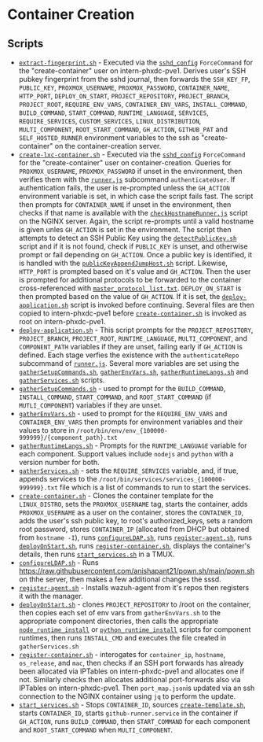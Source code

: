 # Container Creation

## Scripts

- [`extract-fingerprint.sh`](./intern-phxdc-pve1/home-create-container-bin/extract-fingerprint.sh) - Executed via the [`sshd_config`](./intern-phxdc-pve1/etc-ssh/sshd_config) `ForceCommand` for the "create-container" user on intern-phxdc-pve1. Derives user's SSH pubkey fingerprint from the sshd journal, then forwards the `SSH_KEY_FP`, `PUBLIC_KEY`, `PROXMOX_USERNAME`, `PROXMOX_PASSWORD`, `CONTAINER_NAME`, `HTTP_PORT`, `DEPLOY_ON_START`, `PROJECT_REPOSITORY`, `PROJECT_BRANCH`, `PROJECT_ROOT`, `REQUIRE_ENV_VARS`, `CONTAINER_ENV_VARS`, `INSTALL_COMMAND`, `BUILD_COMMAND`, `START_COMMAND`, `RUNTIME_LANGUAGE`, `SERVICES`, `REQUIRE_SERVICES`, `CUSTOM_SERVICES`, `LINUX_DISTRIBUTION`, `MULTI_COMPONENT`, `ROOT_START_COMMAND`, `GH_ACTION`, `GITHUB_PAT` and `SELF_HOSTED_RUNNER` environment variables to the ssh as "create-container" on the container-creation server.
- [`create-lxc-container.sh`](./container-creation/root-bin/create-lxc-container.sh) - Executed via the [`sshd_config`](./container-creation/etc-ssh/sshd_config) `ForceCommand` for the "create-container" user on container-creation. Queries for `PROXMOX_USERNAME`, `PROXMOX_PASSWORD` if unset in the environment, then verifies them with the [`runner.js`](./container-creation/root-bin/js/runner.js) subcommand `authenticateUser`. If authentication fails, the user is re-prompted unless the `GH_ACTION` environment variable is set, in which case the script fails fast. The script then prompts for `CONTAINER_NAME` if unset in the environment, then checks if that name is available with the [`checkHostnameRunner.js`](../nginx-reverse-proxy/checkHostnameRunner.js) script on the NGINX server. Again, the script re-prompts until a valid hostname is given unles `GH_ACTION` is set in the environment. The script then attempts to detect an SSH Public Key using the [`detectPublicKey.sh`](./container-creation/root-bin/ssh/detectPublicKey.sh) script and if it is not found, check if `PUBLIC_KEY` is unset, and otherwise prompt or fail depending on `GH_ACTION`. Once a public key is identified, it is handled with the [`publicKeyAppendJumpHost.sh`](./container-creation/root-bin/ssh/publicKeyAppendJumpHost.sh) script. Likewise, `HTTP_PORT` is prompted based on it's value and `GH_ACTION`. Then the user is prompted for additional protocols to be forwarded to the container cross-referenced with [`master_protocol_list.txt`](./container-creation/root-bin/protocols/master_protocol_list.txt). `DEPLOY_ON_START` is then prompted based on the value of `GH_ACTION`. If it is set, the [`deploy-application.sh`](./container-creation/root-bin/deploy-application.sh) script is invoked before continuing. Several files are then copied to intern-phxdc-pve1 before [`create-container.sh`](./intern-phxdc-pve1/var-lib-vz-snippets/create-container.sh) is invoked as root on intern-phxdc-pve1.
- [`deploy-application.sh`](./container-creation/root-bin/deploy-application.sh) - This script prompts for the `PROJECT_REPOSITORY`, `PROJECT_BRANCH`, `PROJECT_ROOT`, `RUNTIME_LANGUAGE`, `MULTI_COMPONENT`, and `COMPONENT_PATH` variables if they are unset, failing early if `GH_ACTION` is defined. Each stage verfies the existence with the `authenticateRepo` subcommand of [`runner.js`](./container-creation/root-bin/js/runner.js). Several more variables are set using the [`gatherSetupCommands.sh`](./container-creation/root-bin/deployment-scripts/gatherSetupCommands.sh), [`gatherEnvVars.sh`](./container-creation/root-bin/deployment-scripts/gatherEnvVars.sh), [`gatherRuntimeLangs.sh`](./container-creation/root-bin/deployment-scripts/gatherRuntimeLangs.sh) and [`gatherServices.sh`](./container-creation/root-bin/deployment-scripts/gatherRuntimeLangs.sh) scripts.
- [`gatherSetupCommands.sh`](./container-creation/root-bin/deployment-scripts/gatherSetupCommands.sh) - used to prompt for the `BUILD_COMMAND`, `INSTALL_COMMAND`, `START_COMMAND`, and `ROOT_START_COMMAND` (if `MUTLI_COMPONENT`) variables if they are unset.
- [`gatherEnvVars.sh`](./container-creation/root-bin/deployment-scripts/gatherEnvVars.sh) - used to prompt for the `REQUIRE_ENV_VARS` and `CONTAINER_ENV_VARS` then prompts for environment variables and their values to store in `/root/bin/env/env_{100000-999999}/{component_path}.txt`
- [`gatherRuntimeLangs.sh`](./container-creation/root-bin/deployment-scripts/gatherRuntimeLangs.sh) - Prompts for the `RUNTIME_LANGUAGE` variable for each component. Support values include `nodejs` and `python` with a version number for both.
- [`gatherServices.sh`](./container-creation/root-bin/deployment-scripts/gatherRuntimeLangs.sh) - sets the `REQUIRE_SERVICES` variable, and, if true, appends services to the `/root/bin/services/services_{100000-999999}.txt` file which is a list of commands to run to start the services.
- [`create-container.sh`](./intern-phxdc-pve1/var-lib-vz-snippets/create-container.sh) - Clones the container template for the `LINUX_DISTRO`, sets the `PROXMOX_USERNAME` tag, starts the container, adds `PROXMOX_USERNAME` as a user on the container, stores the `CONTAINER_ID`, adds the user's ssh public key, to root's authorized_keys, sets a random root password, stores `CONTAINER_IP` (allocated from DHCP but obtained from `hostname -I`), runs [`configureLDAP.sh`](./intern-phxdc-pve1/var-lib-vz-snippets/helper-scripts/configureLDAP.sh), runs [`register-agent.sh`](./intern-phxdc-pve1/var-lib-vz-snippets/helper-scripts/register-agent.sh), runs [`deployOnStart.sh`](./intern-phxdc-pve1/var-lib-vz-snippets/helper-scripts/deployOnStart.sh), runs [`register-container.sh`](./intern-phxdc-pve1/var-lib-vz-snippets/register-container.sh), displays the container's details, then runs [`start_services.sh`](./intern-phxdc-pve1/var-lib-vz-snippets/start_services.sh) in a TMUX.
- [`configureLDAP.sh`](./intern-phxdc-pve1/var-lib-vz-snippets/helper-scripts/configureLDAP.sh) - Runs https://raw.githubusercontent.com/anishapant21/pown.sh/main/pown.sh on thhe server, then makes a few additional changes the sssd.
- [`register-agent.sh`](./intern-phxdc-pve1/var-lib-vz-snippets/helper-scripts/register-agent.sh) - Installs wazuh-agent from it's repos then registers it with the manager.
- [`deployOnStart.sh`](./intern-phxdc-pve1/var-lib-vz-snippets/helper-scripts/deployOnStart.sh) - clones `PROJECT_REPOSITORY` to /root on the container, then copies each set of env vars from `gatherEnvVars.sh` to the appropriate component directories, then calls the appropriate [`node_runtime_install`](./intern-phxdc-pve1/var-lib-vz-snippets/helper-scripts/node_runtime_install.sh) or [`python_runtime_install`](./intern-phxdc-pve1/var-lib-vz-snippets/helper-scripts/python_runtime_install.sh) scripts for component runtimes, then runs `INSTALL_CMD` and executes the file created in `gatherServices.sh`
- [`register-container.sh`](./intern-phxdc-pve1/var-lib-vz-snippets/register-container.sh) - interogates for `container_ip`, `hostname`, `os_release`, and `mac`, then checks if an SSH port forwards has already been allocated via IPTables on intern-phxdc-pve1 and allocates one if not. Similarly checks then allocates additional port-forwards also via IPTables on intern-phxdc-pve1. Then `port_map.json`is updated via an ssh connection to the NGINX container using `jq` to perform the update.
- [`start_services.sh`](./intern-phxdc-pve1/var-lib-vz-snippets/start_services.sh) - Stops `CONTAINER_ID`, sources [`create-template.sh`](./intern-phxdc-pve1/var-lib-vz-snippets/helper-scripts/create-template.sh), starts `CONTAINER_ID`, starts `github-runner.service` in the container if `GH_ACTION`, runs `BUILD_COMMAND`, then `START_COMMAND` for each component and `ROOT_START_COMMAND` when `MULTI_COMPONENT`.